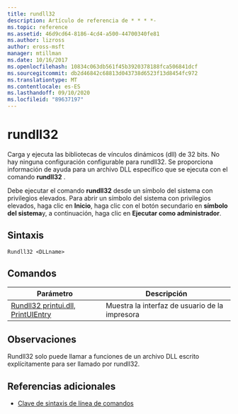 ```yaml
---
title: rundll32
description: Artículo de referencia de * * * *-
ms.topic: reference
ms.assetid: 46d9cd64-8186-4cd4-a500-44700340fe81
ms.author: lizross
author: eross-msft
manager: mtillman
ms.date: 10/16/2017
ms.openlocfilehash: 10834c063db561f45b3920378188fca506841dcf
ms.sourcegitcommit: db2d46842c68813d043738d6523f13d8454fc972
ms.translationtype: MT
ms.contentlocale: es-ES
ms.lasthandoff: 09/10/2020
ms.locfileid: "89637197"
---
```

# <a name="rundll32"></a>rundll32



Carga y ejecuta las bibliotecas de vínculos dinámicos (dll) de 32 bits. No hay ninguna configuración configurable para rundll32. Se proporciona información de ayuda para un archivo DLL específico que se ejecuta con el comando **rundll32** .

Debe ejecutar el comando **rundll32** desde un símbolo del sistema con privilegios elevados. Para abrir un símbolo del sistema con privilegios elevados, haga clic en **Inicio**, haga clic con el botón secundario en **símbolo del sistema**y, a continuación, haga clic en **Ejecutar como administrador**.

## <a name="syntax"></a>Sintaxis

```
Rundll32 <DLLname>
```

## <a name="commands"></a>Comandos

|Parámetro|Descripción|
|---------|-----------|
|[Rundll32 printui.dll, PrintUIEntry](rundll32-printui.md)|Muestra la interfaz de usuario de la impresora|

## <a name="remarks"></a>Observaciones

Rundll32 solo puede llamar a funciones de un archivo DLL escrito explícitamente para ser llamado por rundll32.

## <a name="additional-references"></a>Referencias adicionales

- [Clave de sintaxis de línea de comandos](command-line-syntax-key.md)
